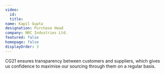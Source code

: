 ```yaml
---
video:
  id:
  title:
name: Kapil Gupta
designation: Purchase Head
company: NRC Industries Ltd.
featured: false
homepage: false
displayOrder: 3
---
```


CG21 ensures transparency between customers and suppliers, which gives us confidence to maximise our sourcing through them on a regular basis.

<!-- CG21 ensures transparency between customers and suppliers, which gives us confidence to maximise our sourcing through them on a regular basis. CG21 delivers what they promise which has helped NRC Industries to source quality products at competitive prices from different origins. -->
